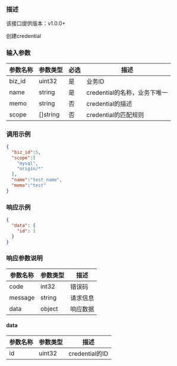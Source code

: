 ### 描述

该接口提供版本：v1.0.0+

创建credential

### 输入参数

| 参数名称   | 参数类型     | 必选 | 描述                  |
|--------| ------------ |----|---------------------|
| biz_id | uint32       | 是  | 业务ID                |
| name   | string | 是  | credential的名称，业务下唯一 |
| memo   | string | 否  | credential的描述       |
| scope  | []string | 否  | credential的匹配规则     |

### 调用示例

```json
{
  "biz_id":5,
  "scope":[
    "mysql",
    "origin/*"
  ],
  "name":"test_name",
  "memo":"test"
}
```

### 响应示例

```json
{
  "data": {
    "id": 1
  }
}
```

### 响应参数说明

| 参数名称     | 参数类型   | 描述                           |
| ------------ | ---------- | ------------------------------ |
|      code        |      int32      |            错误码                   |
|      message        |      string      |             请求信息                  |
|       data       |      object      |            响应数据                  |

#### data

| 参数名称     | 参数类型   | 描述                           |
| ------------ | ---------- | ------------------------------ |
|      id        |      uint32      |            credential的ID            |